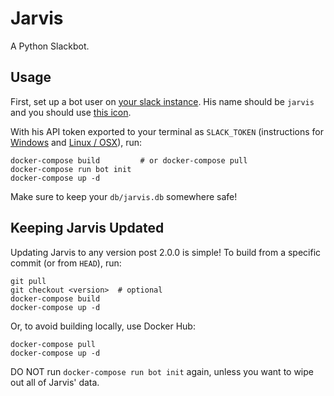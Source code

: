 # Jarvis

A Python Slackbot.

## Usage

First, set up a bot user on
[your slack instance](https://slack.com/apps/manage/custom-integrations). His
name should be `jarvis` and you should use [this icon](jarvis.png).

With his API token exported to your terminal as `SLACK_TOKEN` (instructions for
[Windows](http://www.dowdandassociates.com/blog/content/howto-set-an-environment-variable-in-windows-command-line-and-registry/)
and [Linux / OSX](https://www.cyberciti.biz/faq/set-environment-variable-linux/)),
run:

    docker-compose build         # or docker-compose pull
    docker-compose run bot init
    docker-compose up -d

Make sure to keep your `db/jarvis.db` somewhere safe!

## Keeping Jarvis Updated

Updating Jarvis to any version post 2.0.0 is simple! To build from a specific
commit (or from `HEAD`), run:

    git pull
    git checkout <version>  # optional
    docker-compose build
    docker-compose up -d

Or, to avoid building locally, use Docker Hub:

    docker-compose pull
    docker-compose up -d

DO NOT run `docker-compose run bot init` again, unless you want to wipe out all
of Jarvis' data.
